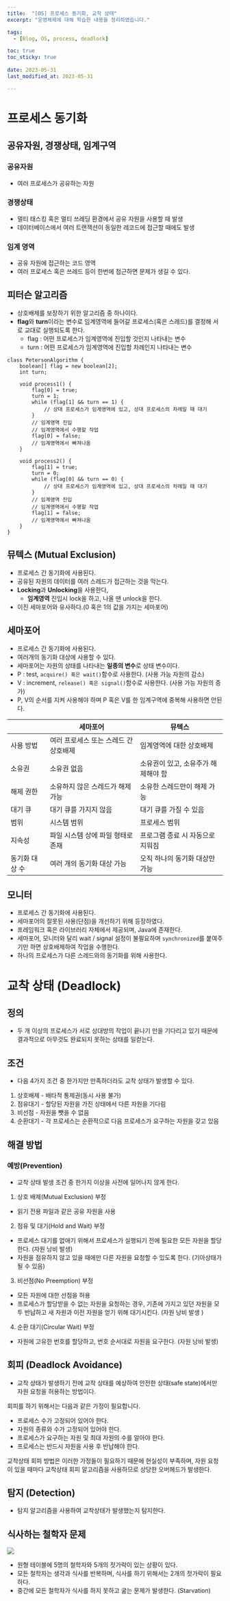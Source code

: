 ```yaml
---
title:  "[OS] 프로세스 동기화, 교착 상태"
excerpt: "운영체제에 대해 학습한 내용을 정리하였습니다."

tags:
  - [Blog, OS, process, deadlock]

toc: true
toc_sticky: true
 
date: 2023-05-31
last_modified_at: 2023-05-31

---
```


# 프로세스 동기화

## 공유자원, 경쟁상태, 임계구역

### 공유자원

- 여러 프로세스가 공유하는 자원

### 경쟁상태

- 멀티 태스킹 혹은 멀티 쓰레딩 환경에서 공유 자원을 사용할 때 발생
- 데이터베이스에서 여러 트랜잭션이 동일한 레코드에 접근할 때에도 발생

### 임계  영역

- 공유 자원에 접근하는 코드 영역
- 여러 프로세스 혹은 쓰레드 등이 한번에 접근하면 문제가 생길 수 있다.

## 피터슨 알고리즘

- 상호배제를 보장하기 위한 알고리즘 중 하나이다.
- **flag**와 **turn**이라는 변수로 임계영역에 들어갈 프로세스(혹은 스레드)를 결정해 서로 교대로 실행되도록 한다.
	- flag : 어떤 프로세스가 임계영역에 진입할 것인지 나타내는 변수
	- turn : 어떤 프로세스가 임계영역에 진입할 차례인지 나타내는 변수

```
class PetersonAlgorithm {
    boolean[] flag = new boolean[2];
    int turn;

    void process1() {
        flag[0] = true;
        turn = 1;
        while (flag[1] && turn == 1) {
            // 상대 프로세스가 임계영역에 있고, 상대 프로세스의 차례일 때 대기
        }
        // 임계영역 진입
        // 임계영역에서 수행할 작업
        flag[0] = false;
        // 임계영역에서 빠져나옴
    }

    void process2() {
        flag[1] = true;
        turn = 0;
        while (flag[0] && turn == 0) {
            // 상대 프로세스가 임계영역에 있고, 상대 프로세스의 차례일 때 대기
        }
        // 임계영역 진입
        // 임계영역에서 수행할 작업
        flag[1] = false;
        // 임계영역에서 빠져나옴
    }
}

```

## 뮤텍스 (Mutual Exclusion)

- 프로세스 간 동기화에 사용된다.
- 공유된 자원의 데이터를 여러 스레드가 접근하는 것을 막는다.
- **Locking**과 **Unlocking**을 사용한다,
    - **임계영역** 진입시 lock을 하고, 나올 땐 unlock을 한다.
- 이진 세마포어와 유사하다.(0 혹은 1의 값을 가지는 세마포어)

## 세마포어

- 프로세스 간 동기화에 사용된다.
- 여러개의 동기화 대상에 사용할 수 있다.
- 세마포어는 자원의 상태를 나타내는 **일종의 변수**로 상태 변수이다.
- P : test, `acquire() 혹은 wait()`함수로 사용한다. (사용 가능 자원의 감소)
- V : increment, `release() 혹은 signal()`함수로 사용한다. (사용 가능 자원의 증가)
- P, V의 순서를 지켜 사용해야 하며 P 혹은 V를 한 임계구역에 중복해 사용하면 안된다.

|                    | 세마포어                           | 뮤텍스                               |
|--------------------|----------------------------------|-------------------------------------|
| 사용 방법           | 여러 프로세스 또는 스레드 간 상호배제 | 임계영역에 대한 상호배제              |
| 소유권              | 소유권 없음                        | 소유권이 있고, 소유주가 해제해야 함     |
| 해제 권한           | 소유하지 않은 스레드가 해제 가능     | 소유한 스레드만이 해제 가능            |
| 대기 큐             | 대기 큐를 가지지 않음                | 대기 큐를 가질 수 있음                 |
| 범위               | 시스템 범위                          | 프로세스 범위                         |
| 지속성              | 파일 시스템 상에 파일 형태로 존재     | 프로그램 종료 시 자동으로 지워짐       |
| 동기화 대상 수       | 여러 개의 동기화 대상 가능           | 오직 하나의 동기화 대상만 가능          |


## 모니터

- 프로세스 간 동기화에 사용된다.
- 세마포어의 잘못된 사용(단점)을 개선하기 위해 등장하였다.
- 프레임워크 혹은 라이브러리 자체에서 제공되며, Java에 존재한다.
- 세마포어, 모니터와 달리 wait / signal 설정이 불필요하며 `synchronized`를 붙여주기만 하면 상호배제하여 작업을 수행한다.
- 하나의 프로세스가 다른 스레드와의 동기화를 위해 사용한다.

# 교착 상태 (Deadlock)

## 정의

- 두 개 이상의 프로세스가 서로 상대방의 작업이 끝나기 만을 기다리고 있기 때문에 결과적으로 아무것도 완료되지 못하는 상태를 일컫는다.

## 조건

- 다음 4가지 조건 중 한가지만 만족하더라도 교착 상태가 발생할 수 있다.

1. 상호배제 - 배타적 통제권(동시 사용 불가)  
2. 점유대기 - 할당된 자원을 가진 상태에서 다른 자원을 기다림  
3. 비선점 - 자원을 뺏을 수 없음  
4. 순환대기 - 각 프로세스는 순환적으로 다음 프로세스가 요구하는 자원을 갖고 있음

## 해결 방법

### 예방(Prevention)

- 교착 상태 발생 조건 중 한가지 이상을 사전에 일어나지 않게 한다.

1. 상호 배제(Mutual Exclusion) 부정
- 읽기 전용 파일과 같은 공유 자원을 사용

2. 점유 및 대기(Hold and Wait) 부정
- 프로세스 대기를 없애기 위해서 프로세스가 실행되기 전에 필요한 모든 자원을 할당한다. (자원 낭비 발생)
- 자원을 점유하지 않고 있을 때에만 다른 자원을 요청할 수 있도록 한다. (기아상태가 될 수 있음)

3. 비선점(No Preemption) 부정
- 모든 자원에 대한 선점을 허용
- 프로세스가 할당받을 수 없는 자원을 요청하는 경우, 기존에 가지고 있던 자원을 모두 반납하고 새 자원과 이전 자원을 얻기 위해 대기시킨다. (자원 낭비 발생 )

4. 순환 대기(Circular Wait) 부정
- 자원에 고유한 번호를 할당하고, 번호 순서대로 자원을 요구한다. (자원 낭비 발생)

## 회피 (Deadlock Avoidance)

- 교착 상태가 발생하기 전에 교착 상태를 예상하여 안전한 상태(safe state)에서만 자원 요청을 허용하는 방법이다.

회피를 하기 위해서는 다음과 같은 가정이 필요합니다.

- 프로세스 수가 고정되어 있어야 한다.
- 자원의 종류와 수가 고정되어 있어야 한다.
- 프로세스가 요구하는 자원 및 최대 자원의 수를 알아야 한다.
- 프로세스는 반드시 자원을 사용 후 반납해야 한다.

교착상태 회피 방법은 이러한 가정들이 필요하기 때문에 현실성이 부족하며, 자원 요청이 있을 때마다 교착상태 회피 알고리즘을 사용하므로 상당한 오버헤드가 발생한다.

## 탐지 (Detection)

- 탐지 알고리즘을 사용하여 교착상태가 발생했는지 탐지한다.

## 식사하는 철학자 문제

![](https://user-images.githubusercontent.com/34755287/54337394-1f7ccf00-4672-11e9-9fc0-cb98c4171239.png)

- 원형 테이블에 5명의 철학자와 5개의 젓가락이 있는 상황이 있다.
- 모든 철학자는 생각과 식사를 반복하며, 식사를 하기 위해서는 2개의 젓가락이 필요하다.
- 중간에 모든 철학자가 식사를 하지 못하고 굶는 문제가 발생한다. (Starvation)